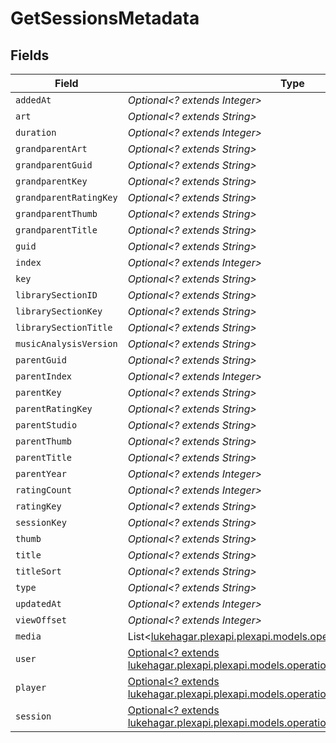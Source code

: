 # GetSessionsMetadata


## Fields

| Field                                                                                                                         | Type                                                                                                                          | Required                                                                                                                      | Description                                                                                                                   | Example                                                                                                                       |
| ----------------------------------------------------------------------------------------------------------------------------- | ----------------------------------------------------------------------------------------------------------------------------- | ----------------------------------------------------------------------------------------------------------------------------- | ----------------------------------------------------------------------------------------------------------------------------- | ----------------------------------------------------------------------------------------------------------------------------- |
| `addedAt`                                                                                                                     | *Optional<? extends Integer>*                                                                                                 | :heavy_minus_sign:                                                                                                            | N/A                                                                                                                           | 1705543312                                                                                                                    |
| `art`                                                                                                                         | *Optional<? extends String>*                                                                                                  | :heavy_minus_sign:                                                                                                            | N/A                                                                                                                           | /library/metadata/39904/art/1705310687                                                                                        |
| `duration`                                                                                                                    | *Optional<? extends Integer>*                                                                                                 | :heavy_minus_sign:                                                                                                            | N/A                                                                                                                           | 186240                                                                                                                        |
| `grandparentArt`                                                                                                              | *Optional<? extends String>*                                                                                                  | :heavy_minus_sign:                                                                                                            | N/A                                                                                                                           | /library/metadata/39904/art/1705310687                                                                                        |
| `grandparentGuid`                                                                                                             | *Optional<? extends String>*                                                                                                  | :heavy_minus_sign:                                                                                                            | N/A                                                                                                                           | plex://artist/5d07bbfd403c6402904a6480                                                                                        |
| `grandparentKey`                                                                                                              | *Optional<? extends String>*                                                                                                  | :heavy_minus_sign:                                                                                                            | N/A                                                                                                                           | /library/metadata/39904                                                                                                       |
| `grandparentRatingKey`                                                                                                        | *Optional<? extends String>*                                                                                                  | :heavy_minus_sign:                                                                                                            | N/A                                                                                                                           | 39904                                                                                                                         |
| `grandparentThumb`                                                                                                            | *Optional<? extends String>*                                                                                                  | :heavy_minus_sign:                                                                                                            | N/A                                                                                                                           | /library/metadata/39904/thumb/1705310687                                                                                      |
| `grandparentTitle`                                                                                                            | *Optional<? extends String>*                                                                                                  | :heavy_minus_sign:                                                                                                            | N/A                                                                                                                           | Green Day                                                                                                                     |
| `guid`                                                                                                                        | *Optional<? extends String>*                                                                                                  | :heavy_minus_sign:                                                                                                            | N/A                                                                                                                           | plex://track/6535834f71f22f36f71a8e8f                                                                                         |
| `index`                                                                                                                       | *Optional<? extends Integer>*                                                                                                 | :heavy_minus_sign:                                                                                                            | N/A                                                                                                                           | 1                                                                                                                             |
| `key`                                                                                                                         | *Optional<? extends String>*                                                                                                  | :heavy_minus_sign:                                                                                                            | N/A                                                                                                                           | /library/metadata/67085                                                                                                       |
| `librarySectionID`                                                                                                            | *Optional<? extends String>*                                                                                                  | :heavy_minus_sign:                                                                                                            | N/A                                                                                                                           | 3                                                                                                                             |
| `librarySectionKey`                                                                                                           | *Optional<? extends String>*                                                                                                  | :heavy_minus_sign:                                                                                                            | N/A                                                                                                                           | /library/sections/3                                                                                                           |
| `librarySectionTitle`                                                                                                         | *Optional<? extends String>*                                                                                                  | :heavy_minus_sign:                                                                                                            | N/A                                                                                                                           | Music                                                                                                                         |
| `musicAnalysisVersion`                                                                                                        | *Optional<? extends String>*                                                                                                  | :heavy_minus_sign:                                                                                                            | N/A                                                                                                                           | 1                                                                                                                             |
| `parentGuid`                                                                                                                  | *Optional<? extends String>*                                                                                                  | :heavy_minus_sign:                                                                                                            | N/A                                                                                                                           | plex://album/65394d6d472b8ab03ef47f12                                                                                         |
| `parentIndex`                                                                                                                 | *Optional<? extends Integer>*                                                                                                 | :heavy_minus_sign:                                                                                                            | N/A                                                                                                                           | 1                                                                                                                             |
| `parentKey`                                                                                                                   | *Optional<? extends String>*                                                                                                  | :heavy_minus_sign:                                                                                                            | N/A                                                                                                                           | /library/metadata/67084                                                                                                       |
| `parentRatingKey`                                                                                                             | *Optional<? extends String>*                                                                                                  | :heavy_minus_sign:                                                                                                            | N/A                                                                                                                           | 67084                                                                                                                         |
| `parentStudio`                                                                                                                | *Optional<? extends String>*                                                                                                  | :heavy_minus_sign:                                                                                                            | N/A                                                                                                                           | Reprise Records                                                                                                               |
| `parentThumb`                                                                                                                 | *Optional<? extends String>*                                                                                                  | :heavy_minus_sign:                                                                                                            | N/A                                                                                                                           | /library/metadata/67084/thumb/1705543314                                                                                      |
| `parentTitle`                                                                                                                 | *Optional<? extends String>*                                                                                                  | :heavy_minus_sign:                                                                                                            | N/A                                                                                                                           | Saviors                                                                                                                       |
| `parentYear`                                                                                                                  | *Optional<? extends Integer>*                                                                                                 | :heavy_minus_sign:                                                                                                            | N/A                                                                                                                           | 2024                                                                                                                          |
| `ratingCount`                                                                                                                 | *Optional<? extends Integer>*                                                                                                 | :heavy_minus_sign:                                                                                                            | N/A                                                                                                                           | 45885                                                                                                                         |
| `ratingKey`                                                                                                                   | *Optional<? extends String>*                                                                                                  | :heavy_minus_sign:                                                                                                            | N/A                                                                                                                           | 67085                                                                                                                         |
| `sessionKey`                                                                                                                  | *Optional<? extends String>*                                                                                                  | :heavy_minus_sign:                                                                                                            | N/A                                                                                                                           | 203                                                                                                                           |
| `thumb`                                                                                                                       | *Optional<? extends String>*                                                                                                  | :heavy_minus_sign:                                                                                                            | N/A                                                                                                                           | /library/metadata/67084/thumb/1705543314                                                                                      |
| `title`                                                                                                                       | *Optional<? extends String>*                                                                                                  | :heavy_minus_sign:                                                                                                            | N/A                                                                                                                           | The American Dream Is Killing Me                                                                                              |
| `titleSort`                                                                                                                   | *Optional<? extends String>*                                                                                                  | :heavy_minus_sign:                                                                                                            | N/A                                                                                                                           | American Dream Is Killing Me                                                                                                  |
| `type`                                                                                                                        | *Optional<? extends String>*                                                                                                  | :heavy_minus_sign:                                                                                                            | N/A                                                                                                                           | track                                                                                                                         |
| `updatedAt`                                                                                                                   | *Optional<? extends Integer>*                                                                                                 | :heavy_minus_sign:                                                                                                            | N/A                                                                                                                           | 1705543314                                                                                                                    |
| `viewOffset`                                                                                                                  | *Optional<? extends Integer>*                                                                                                 | :heavy_minus_sign:                                                                                                            | N/A                                                                                                                           | 1000                                                                                                                          |
| `media`                                                                                                                       | List<[lukehagar.plexapi.plexapi.models.operations.GetSessionsMedia](../../models/operations/GetSessionsMedia.md)>             | :heavy_minus_sign:                                                                                                            | N/A                                                                                                                           |                                                                                                                               |
| `user`                                                                                                                        | [Optional<? extends lukehagar.plexapi.plexapi.models.operations.GetSessionsUser>](../../models/operations/GetSessionsUser.md) | :heavy_minus_sign:                                                                                                            | N/A                                                                                                                           |                                                                                                                               |
| `player`                                                                                                                      | [Optional<? extends lukehagar.plexapi.plexapi.models.operations.Player>](../../models/operations/Player.md)                   | :heavy_minus_sign:                                                                                                            | N/A                                                                                                                           |                                                                                                                               |
| `session`                                                                                                                     | [Optional<? extends lukehagar.plexapi.plexapi.models.operations.Session>](../../models/operations/Session.md)                 | :heavy_minus_sign:                                                                                                            | N/A                                                                                                                           |                                                                                                                               |